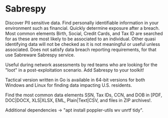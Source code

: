 # Sabrespy

Discover PII sensitive data. Find personally identifiable information in your environment such as financial. Quickly determine exposure after a breach. Most common elements Birth, Social, Credit Cards, and Tax ID are searched for as these are most likely to be associated to an individual. Other quasi identifying data will not be checked as it is not meaningful or useful unless associated. Does not satisfy data breach reporting requirements, for that use Sabreware Sabrespy service.

Useful during network assessments by red teams who are looking for the "loot" in a post-exploitation scenario. Add Sabrespy to your toolkit!

Tactical version written in Go is available in 64-bit versions for both Windows and Linux for finding data impacting U.S. residents.

Find the most common data elements SSN, Tax IDs, CCN, and DOB in [PDF, DOC|DOCX, XLS|XLSX, EML, Plain|Text|CSV, and files in ZIP archives!.

Additional dependencies -> "apt install poppler-utils wv unrtf tidy".

